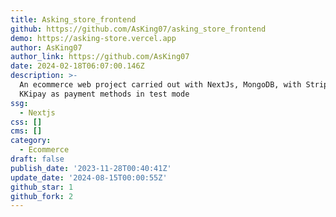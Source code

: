 ```yaml
---
title: Asking_store_frontend
github: https://github.com/AsKing07/asking_store_frontend
demo: https://asking-store.vercel.app
author: AsKing07
author_link: https://github.com/AsKing07
date: 2024-02-18T06:07:00.146Z
description: >-
  An ecommerce web project carried out with NextJs, MongoDB, with Stripe and
  KKipay as payment methods in test mode
ssg:
  - Nextjs
css: []
cms: []
category:
  - Ecommerce
draft: false
publish_date: '2023-11-28T00:40:41Z'
update_date: '2024-08-15T00:00:55Z'
github_star: 1
github_fork: 2
---
```

